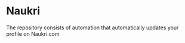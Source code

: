 # Naukri
The repository consists of automation that automatically updates your profile on Naukri.com
